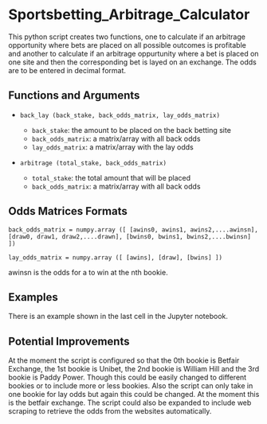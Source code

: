 # Sportsbetting_Arbitrage_Calculator
This python script creates two functions, one to calculate if an arbitrage opportunity where bets are placed on all possible outcomes is profitable and another to calculate if an arbitrage oppurtunity where a bet is placed on one site and then the corresponding bet is layed on an exchange. The odds are to be entered in decimal format.

## Functions and Arguments

- `back_lay (back_stake, back_odds_matrix, lay_odds_matrix)`
	- `back_stake`: the amount to be placed on the back betting site
	- `back_odds_matrix`: a matrix/array with all back odds
	- `lay_odds_matrix`: a matrix/array with the lay odds

- `arbitrage (total_stake, back_odds_matrix)`
	- `total_stake`: the total amount that will be placed
	- `back_odds_matrix`: a matrix/array with all back odds
	
	
## Odds Matrices Formats

`back_odds_matrix = numpy.array ([ [awins0, awins1, awins2,....awinsn], [draw0, draw1, draw2,....drawn], [bwins0, bwins1, bwins2,....bwinsn] ])`

`lay_odds_matrix = numpy.array ([ [awins], [draw], [bwins] ])`

awinsn is the odds for a to win at the nth bookie.

## Examples

There is an example shown in the last cell in the Jupyter notebook.

## Potential Improvements

At the moment the script is configured so that the 0th bookie is Betfair Exchange, the 1st bookie is Unibet, the 2nd bookie is William Hill and the 3rd bookie is Paddy Power. Though this could be easily changed to different bookies or to include more or less bookies. Also the script can only take in one bookie for lay odds but again this could be changed. At the moment this is the betfair exchange. The script could also be expanded to include web scraping to retrieve the odds from the websites automatically.

